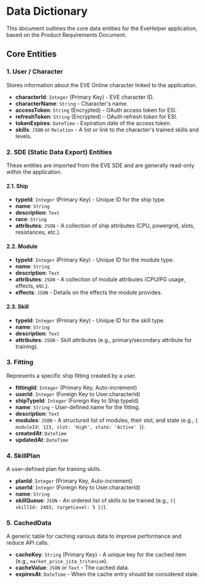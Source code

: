 # Data Dictionary

This document outlines the core data entities for the EveHelper application, based on the Product Requirements Document.

## Core Entities

### 1. User / Character
Stores information about the EVE Online character linked to the application.

-   **characterId**: `Integer` (Primary Key) - EVE character ID.
-   **characterName**: `String` - Character's name.
-   **accessToken**: `String` (Encrypted) - OAuth access token for ESI.
-   **refreshToken**: `String` (Encrypted) - OAuth refresh token for ESI.
-   **tokenExpires**: `DateTime` - Expiration date of the access token.
-   **skills**: `JSON` or `Relation` - A list or link to the character's trained skills and levels.

### 2. SDE (Static Data Export) Entities
These entities are imported from the EVE SDE and are generally read-only within the application.

#### 2.1. Ship
-   **typeId**: `Integer` (Primary Key) - Unique ID for the ship type.
-   **name**: `String`
-   **description**: `Text`
-   **race**: `String`
-   **attributes**: `JSON` - A collection of ship attributes (CPU, powergrid, slots, resistances, etc.).

#### 2.2. Module
-   **typeId**: `Integer` (Primary Key) - Unique ID for the module type.
-   **name**: `String`
-   **description**: `Text`
-   **attributes**: `JSON` - A collection of module attributes (CPU/PG usage, effects, etc.).
-   **effects**: `JSON` - Details on the effects the module provides.

#### 2.3. Skill
-   **typeId**: `Integer` (Primary Key) - Unique ID for the skill type.
-   **name**: `String`
-   **description**: `Text`
-   **attributes**: `JSON` - Skill attributes (e.g., primary/secondary attribute for training).

### 3. Fitting
Represents a specific ship fitting created by a user.

-   **fittingId**: `Integer` (Primary Key, Auto-increment)
-   **userId**: `Integer` (Foreign Key to User.characterId)
-   **shipTypeId**: `Integer` (Foreign Key to Ship.typeId)
-   **name**: `String` - User-defined name for the fitting.
-   **description**: `Text`
-   **modules**: `JSON` - A structured list of modules, their slot, and state (e.g., `{ moduleId: 123, slot: 'High', state: 'Active' }`).
-   **createdAt**: `DateTime`
-   **updatedAt**: `DateTime`

### 4. SkillPlan
A user-defined plan for training skills.

-   **planId**: `Integer` (Primary Key, Auto-increment)
-   **userId**: `Integer` (Foreign Key to User.characterId)
-   **name**: `String`
-   **skillQueue**: `JSON` - An ordered list of skills to be trained (e.g., `[{ skillId: 2403, targetLevel: 5 }]`).

### 5. CachedData
A generic table for caching various data to improve performance and reduce API calls.

-   **cacheKey**: `String` (Primary Key) - A unique key for the cached item (e.g., `market_price_jita_tritanium`).
-   **cacheValue**: `JSON` or `Text` - The cached data.
-   **expiresAt**: `DateTime` - When the cache entry should be considered stale. 
